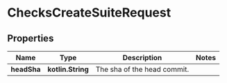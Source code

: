 
# ChecksCreateSuiteRequest

## Properties
Name | Type | Description | Notes
------------ | ------------- | ------------- | -------------
**headSha** | **kotlin.String** | The sha of the head commit. | 



